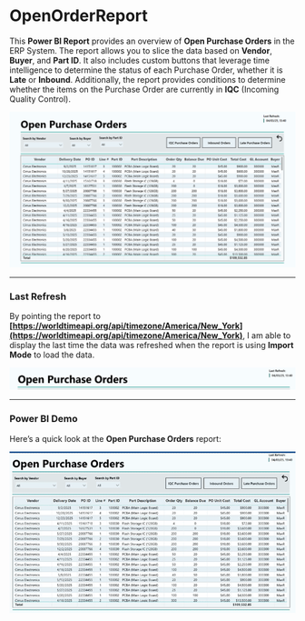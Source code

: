 # OpenOrderReport

This **Power BI Report** provides an overview of **Open Purchase Orders** in the ERP System. The report allows you to slice the data based on **Vendor**, **Buyer**, and **Part ID**. It also includes custom buttons that leverage time intelligence to determine the status of each Purchase Order, whether it is **Late** or **Inbound**. Additionally, the report provides conditions to determine whether the items on the Purchase Order are currently in **IQC** (Incoming Quality Control).

![OpenOrderReport Screenshot](https://raw.githubusercontent.com/louisehealey/OpenOrderReport/main/OpenOrdeReport.png)

---

### Last Refresh

By pointing the report to **[https://worldtimeapi.org/api/timezone/America/New_York](https://worldtimeapi.org/api/timezone/America/New_York)**, I am able to display the last time the data was refreshed when the report is using **Import Mode** to load the data. 

![Refresh Screenshot](https://raw.githubusercontent.com/louisehealey/OpenOrderReport/main/Refresh%20Pic.png)

---

### Power BI Demo

Here’s a quick look at the **Open Purchase Orders** report:

![OpenOrderGIF](https://github.com/louisehealey/OpenOrderReport/blob/main/OpenOrderGIF)
